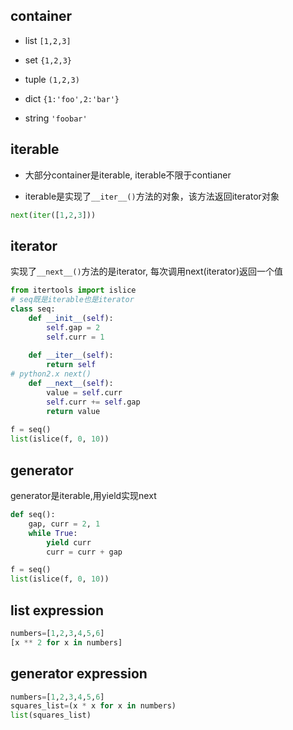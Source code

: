 ## container

+ list  `[1,2,3]`

+ set `{1,2,3}`

+ tuple `(1,2,3)`

+ dict `{1:'foo',2:'bar'}`

+ string `'foobar'`


## iterable

+ 大部分container是iterable, iterable不限于contianer

+ iterable是实现了`__iter__()`方法的对象，该方法返回iterator对象
```py
next(iter([1,2,3]))
```

## iterator

实现了`__next__()`方法的是iterator, 每次调用next(iterator)返回一个值

```py
from itertools import islice
# seq既是iterable也是iterator
class seq:
    def __init__(self):
        self.gap = 2
        self.curr = 1
    
    def __iter__(self):
        return self 
# python2.x next()
    def __next__(self):
        value = self.curr
        self.curr += self.gap
        return value
    
f = seq()
list(islice(f, 0, 10))
```

## generator

generator是iterable,用yield实现next

```py
def seq():
    gap, curr = 2, 1
    while True:
        yield curr
        curr = curr + gap

f = seq()
list(islice(f, 0, 10))

```

## list expression

```py
numbers=[1,2,3,4,5,6]
[x ** 2 for x in numbers]
```

## generator expression

```py
numbers=[1,2,3,4,5,6]
squares_list=(x * x for x in numbers)
list(squares_list)
```